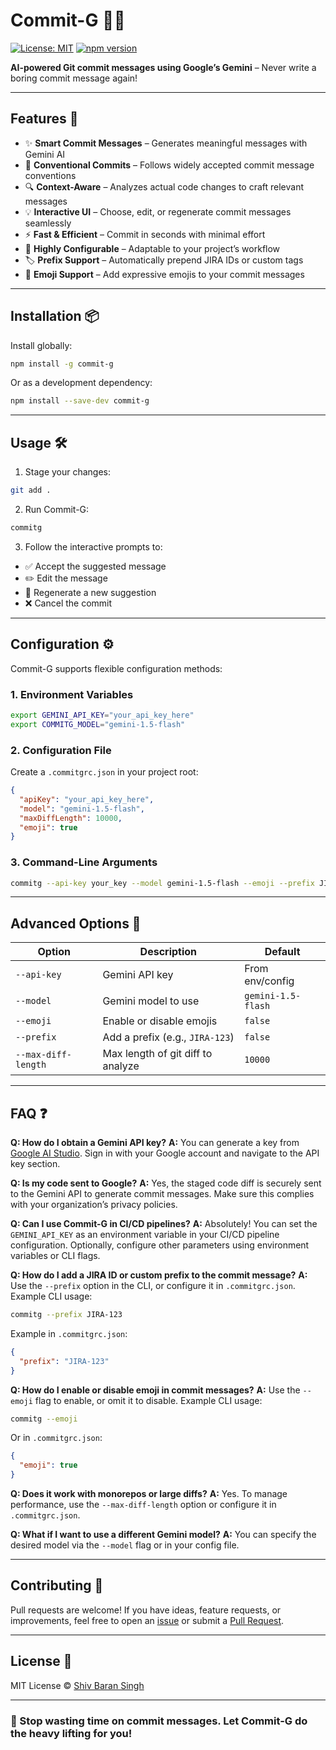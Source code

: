 # Commit-G 🤖✨

[![License: MIT](https://img.shields.io/badge/License-MIT-blue.svg)](https://opensource.org/licenses/MIT)
[![npm version](https://badge.fury.io/js/commit-g.svg)](https://www.npmjs.com/package/commit-g)

**AI-powered Git commit messages using Google’s Gemini** – Never write a boring commit message again!

---

## Features 🌟

- ✨ **Smart Commit Messages** – Generates meaningful messages with Gemini AI
- 🚀 **Conventional Commits** – Follows widely accepted commit message conventions
- 🔍 **Context-Aware** – Analyzes actual code changes to craft relevant messages
- 💡 **Interactive UI** – Choose, edit, or regenerate commit messages seamlessly
- ⚡ **Fast & Efficient** – Commit in seconds with minimal effort
- 🔧 **Highly Configurable** – Adaptable to your project’s workflow
- 🏷️ **Prefix Support** – Automatically prepend JIRA IDs or custom tags
- 🎉 **Emoji Support** – Add expressive emojis to your commit messages

---

## Installation 📦

Install globally:

```bash
npm install -g commit-g
```

Or as a development dependency:

```bash
npm install --save-dev commit-g
```

---

## Usage 🛠️

1. Stage your changes:

```bash
git add .
```

2. Run Commit-G:

```bash
commitg
```

3. Follow the interactive prompts to:

- ✅ Accept the suggested message
- ✏️ Edit the message
- 🔄 Regenerate a new suggestion
- ❌ Cancel the commit

---

## Configuration ⚙️

Commit-G supports flexible configuration methods:

### 1. Environment Variables

```bash
export GEMINI_API_KEY="your_api_key_here"
export COMMITG_MODEL="gemini-1.5-flash"
```

### 2. Configuration File

Create a `.commitgrc.json` in your project root:

```json
{
  "apiKey": "your_api_key_here",
  "model": "gemini-1.5-flash",
  "maxDiffLength": 10000,
  "emoji": true
}
```

### 3. Command-Line Arguments

```bash
commitg --api-key your_key --model gemini-1.5-flash --emoji --prefix JIRA-123
```

---

## Advanced Options 🔧

| Option              | Description                       | Default            |
| ------------------- | --------------------------------- | ------------------ |
| `--api-key`         | Gemini API key                    | From env/config    |
| `--model`           | Gemini model to use               | `gemini-1.5-flash` |
| `--emoji`           | Enable or disable emojis          | `false`            |
| `--prefix`          | Add a prefix (e.g., `JIRA-123`)   | `false`            |
| `--max-diff-length` | Max length of git diff to analyze | `10000`            |

---

## FAQ ❓

**Q: How do I obtain a Gemini API key?**
**A:** You can generate a key from [Google AI Studio](https://aistudio.google.com/). Sign in with your Google account and navigate to the API key section.

**Q: Is my code sent to Google?**
**A:** Yes, the staged code diff is securely sent to the Gemini API to generate commit messages. Make sure this complies with your organization’s privacy policies.

**Q: Can I use Commit-G in CI/CD pipelines?**
**A:** Absolutely! You can set the `GEMINI_API_KEY` as an environment variable in your CI/CD pipeline configuration. Optionally, configure other parameters using environment variables or CLI flags.

**Q: How do I add a JIRA ID or custom prefix to the commit message?**
**A:** Use the `--prefix` option in the CLI, or configure it in `.commitgrc.json`.
Example CLI usage:

```bash
commitg --prefix JIRA-123
```

Example in `.commitgrc.json`:

```json
{
  "prefix": "JIRA-123"
}
```

**Q: How do I enable or disable emoji in commit messages?**
**A:** Use the `--emoji` flag to enable, or omit it to disable.
Example CLI usage:

```bash
commitg --emoji
```

Or in `.commitgrc.json`:

```json
{
  "emoji": true
}
```

**Q: Does it work with monorepos or large diffs?**
**A:** Yes. To manage performance, use the `--max-diff-length` option or configure it in `.commitgrc.json`.

**Q: What if I want to use a different Gemini model?**
**A:** You can specify the desired model via the `--model` flag or in your config file.

---

## Contributing 🤝

Pull requests are welcome! If you have ideas, feature requests, or improvements, feel free to open an [issue](https://github.com/spyshiv/commit-g/issues/new) or submit a [Pull Request](https://github.com/spyshiv/commit-g/pulls).

---

## License 📄

MIT License © [Shiv Baran Singh](https://github.com/spyshiv)

---

### 🚀 Stop wasting time on commit messages. Let **Commit-G** do the heavy lifting for you!
